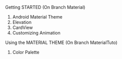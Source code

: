 Getting STARTED (On Branch Material)

1. Android Material Theme
2. Elevation <Scattering shadow like>
3. CardView
4. Customizing Animation <Transition Animation between the activities>


Using the MATERIAL THEME (On Branch MaterialTuto)

1. Color Palette
